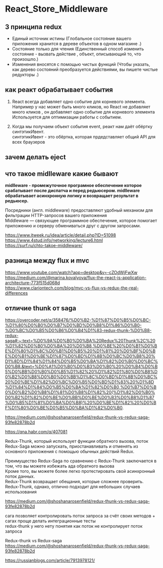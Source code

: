 # React_Store_Middleware

## 3 принципа redux   

-  Единый источник истины (Глобальное состояние вашего приложения хранится в дереве объектов в одном магазине .)  
-  Состояние только для чтения (Единственный способ изменить состояние - вызвать действие , объект, описывающий то, что произошло.)  
-  Изменения вносятся с помощью чистых функций (Чтобы указать, как дерево состояний преобразуется действиями, вы пишете чистые редукторы .)

## как реакт обрабатывает события  

1. React всегда добавляет одно событие для корневого элемента.  
Например у нас может быть много кликов,  но React  не добавляет много кликов , он добавляет одно событие для корневого элемента
Используется для оптимизации  работы с событием.

2. Когда мы получаем  объект события event, реакт  нам даёт обёртку синтэтикИвент.   
синтэтикИвент - это обёртка, которая прдедставляет общий API для всех браузеров   

## зачем делать eject  

## что такое midlleware  какие бывают    


**midlleware   - промежуточное програмное обеспечение которое срабатывает после диспатча и перед редьюсером. midlleware    обрабатывает асинхронную логику
и возвращает результат в редьюсер.**


Посредники (англ. middleware) предоставляют удобный механизм для фильтрации HTTP-запросов вашего приложения  
Middleware — связующее программное обеспечение, которое помогает приложению и серверу обмениваться друг с другом запросами.

https://www.itweek.ru/idea/article/detail.php?ID=51098  
https://www.4stud.info/networking/lecture6.html  
https://surf.ru/chto-takoe-middleware/
 
## разница между  flux  и mvc  

https://www.youtube.com/watch?app=desktop&v=-cZOdWjFwXw  
https://medium.com/@marina.kovalyova/flux-the-react-js-application-architecture-773f515d068d  
https://www.clariontech.com/blog/mvc-vs-flux-vs-redux-the-real-differences

##  отличие thunk  от saga  
https://overcoder.net/q/358476/%D0%B2-%D1%87%D0%B5%D0%BC-%D1%80%D0%B0%D0%B7%D0%BD%D0%B8%D1%86%D0%B0-%D0%BC%D0%B5%D0%B6%D0%B4%D1%83-redux-thunk-%D0%B8-redux-saga#:~:text=%D0%9A%D0%B0%D0%BA%20Redux%20Thunk%2C%20%D1%82%D0%B0%D0%BA%20%D0%B8,%D0%BE%20%D0%B1%D0%BE%D1%80%D1%8C%D0%B1%D0%B5%20%D1%81%20%D0%BF%D0%BE%D0%B1%D0%BE%D1%87%D0%BD%D1%8B%D0%BC%D0%B8%20%D1%8D%D1%84%D1%84%D0%B5%D0%BA%D1%82%D0%B0%D0%BC%D0%B8.&text=%D0%A1%D0%B0%D0%B3%D0%B0%20%D0%B4%D0%B5%D0%BB%D0%B0%D0%B5%D1%82%20%D1%82%D1%80%D0%B8%D0%B2%D0%B8%D0%B0%D0%BB%D1%8C%D0%BD%D1%8B%D0%BC%20%D0%BE%D1%82%D0%BC%D0%B5%D0%BD%D1%83%20%D1%8D%D1%84%D1%84%D0%B5%D0%BA%D1%82%D0%B0,%D0%B7%D0%B0%D0%B2%D0%B8%D1%81%D0%B8%D1%82%20(%D1%82%D0%B0%D0%B2%D1%82%D0%BE%D0%BB%D0%BE%D0%B3%D0%B8%D1%87%D0%B5%D1%81%D0%BA%D0%B8)%20%D0%BE%D1%82%20%D0%BF%D1%80%D0%BE%D0%B5%D0%BA%D1%82%D0%B0.   

https://medium.com/@shoshanarosenfield/redux-thunk-vs-redux-saga-93fe82878b2d

https://qna.habr.com/q/407081  

Redux-Thunk, который использует функции обратного вызова, поток Redux-Saga можно запускать, приостанавливать и отменять из основного приложения с помощью обычных действий Redux. 

Преимущество Redux-Saga по сравнению с Redux-Thunk заключается в том, что вы можете избежать ада обратного вызова  
Кроме того, вы можете более легко протестировать свой асинхронный поток данных.  
Redux-Thunk возвращает обещания, которые сложнее проверить.   
Redux-Thunk, однако, отлично подходит для небольших случаев использования  

https://medium.com/@shoshanarosenfield/redux-thunk-vs-redux-saga-93fe82878b2d

сага позволяет контролировать поток запроса за счёт своих методов +  сагах проще делать интеграционные тесты  
redux-thunk  у него нету понятия как поток не контролирует поток запроса

Redux-thunk vs Redux-saga  
https://medium.com/@shoshanarosenfield/redux-thunk-vs-redux-saga-93fe82878b2d

https://russianblogs.com/article/7913978121/
